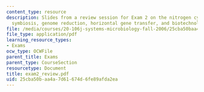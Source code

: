 ```yaml
---
content_type: resource
description: Slides from a review session for Exam 2 on the nitrogen cycle, communities,
  symbiosis, genome reduction, horizontal gene transfer, and biotechnology.
file: /media/courses/20-106j-systems-microbiology-fall-2006/25cba50baa4a7d61674d6fe89afda2ea_exam2_review.pdf
file_type: application/pdf
learning_resource_types:
- Exams
ocw_type: OCWFile
parent_title: Exams
parent_type: CourseSection
resourcetype: Document
title: exam2_review.pdf
uid: 25cba50b-aa4a-7d61-674d-6fe89afda2ea
---
```

